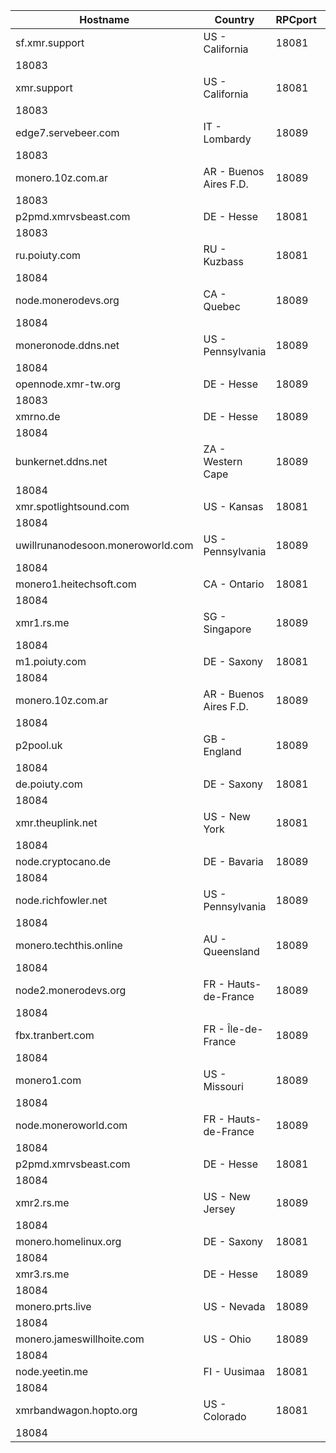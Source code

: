 Hostname | Country | RPCport | P2Pport
--- | --- | --- | ---
sf.xmr.support | US - California | 18081
 | 18083
xmr.support | US - California | 18081
 | 18083
edge7.servebeer.com | IT - Lombardy | 18089
 | 18083
monero.10z.com.ar | AR - Buenos Aires F.D. | 18089
 | 18083
p2pmd.xmrvsbeast.com | DE - Hesse | 18081
 | 18083
ru.poiuty.com | RU - Kuzbass | 18081
 | 18084
node.monerodevs.org | CA - Quebec | 18089
 | 18084
moneronode.ddns.net | US - Pennsylvania | 18089
 | 18084
opennode.xmr-tw.org | DE - Hesse | 18089
 | 18083
xmrno.de | DE - Hesse | 18089
 | 18084
bunkernet.ddns.net | ZA - Western Cape | 18089
 | 18084
xmr.spotlightsound.com | US - Kansas | 18081
 | 18084
uwillrunanodesoon.moneroworld.com | US - Pennsylvania | 18089
 | 18084
monero1.heitechsoft.com | CA - Ontario | 18081
 | 18084
xmr1.rs.me | SG - Singapore | 18089
 | 18084
m1.poiuty.com | DE - Saxony | 18081
 | 18084
monero.10z.com.ar | AR - Buenos Aires F.D. | 18089
 | 18084
p2pool.uk | GB - England | 18089
 | 18084
de.poiuty.com | DE - Saxony | 18081
 | 18084
xmr.theuplink.net | US - New York | 18081
 | 18084
node.cryptocano.de | DE - Bavaria | 18089
 | 18084
node.richfowler.net | US - Pennsylvania | 18089
 | 18084
monero.techthis.online | AU - Queensland | 18089
 | 18084
node2.monerodevs.org | FR - Hauts-de-France | 18089
 | 18084
fbx.tranbert.com | FR - Île-de-France | 18089
 | 18084
monero1.com | US - Missouri | 18089
 | 18084
node.moneroworld.com | FR - Hauts-de-France | 18089
 | 18084
p2pmd.xmrvsbeast.com | DE - Hesse | 18081
 | 18084
xmr2.rs.me | US - New Jersey | 18089
 | 18084
monero.homelinux.org | DE - Saxony | 18081
 | 18084
xmr3.rs.me | DE - Hesse | 18089
 | 18084
monero.prts.live | US - Nevada | 18089
 | 18084
monero.jameswillhoite.com | US - Ohio | 18089
 | 18084
node.yeetin.me | FI - Uusimaa | 18081
 | 18084
xmrbandwagon.hopto.org | US - Colorado | 18081
 | 18084
